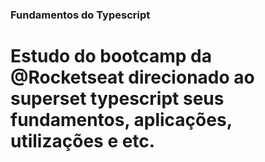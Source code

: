 ### Fundamentos do Typescript

# Estudo do bootcamp da @Rocketseat direcionado ao superset typescript seus fundamentos, aplicações, utilizações e etc.

